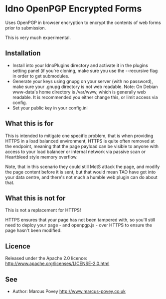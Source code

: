Idno OpenPGP Encrypted Forms
============================

Uses OpenPGP in browser encryption to encrypt the contents of web forms prior to
submission.

This is very much experimental.

Installation
------------

 * Install into your IdnoPlugins directory and activate it in the plugins setting 
   panel (if you're cloning, make sure you use the --recursive flag in order to get submodules.
 * Generate your keys using gnupg on your server (with no password), make sure your .gnupg directory is not web readable.
   Note: On Debian www-data's home directory is /var/www, which is generally web readable. It is recommended you 
   either change this, or limit access via config. 
 * Set your public key in your config.ini

What this is for
----------------

This is intended to mitigate one specific problem, that is when providing HTTPS in a load
balanced environment, HTTPS is quite often removed at the endpoint, meaning that the page payload
can be visible to anyone with access to your load balancer or internal network via passive scan or
Heartbleed style memory overflow.

Note, that in this scenario they could still MotS attack the page, and modify the page content before 
it is sent, but that would mean TAO have got into your data centre, and there's not much a humble
web plugin can do about that.


What this is not for
--------------------

This is not a replacement for HTTPS! 

HTTPS ensures that your page has not been tampered with, so you'll
still need to deploy your page - and openpgp.js - over HTTPS to ensure the page hasn't been modified.


Licence
-------

Released under the Apache 2.0 licence: http://www.apache.org/licenses/LICENSE-2.0.html

See
---
 * Author: Marcus Povey <http://www.marcus-povey.co.uk> 

